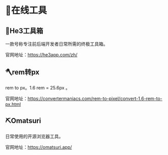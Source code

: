 # 🍪在线工具

## 🔨He3工具箱

一款号称专注前后端开发者日常所需的终极工具箱。

官网地址：https://he3app.com/zh/

## 🪓rem转px

rem to px。1.6 rem = 25.6px 。

官网地址：https://convertermaniacs.com/rem-to-pixel/convert-1.6-rem-to-px.html

## ⛏️Omatsuri

日常使用的开源浏览器工具。

官网地址：https://omatsuri.app/